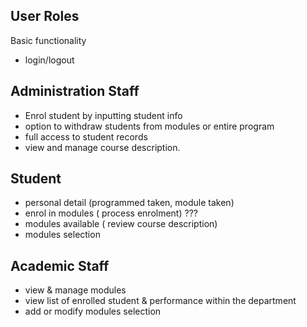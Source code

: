 ## User Roles

Basic functionality

- login/logout

## Administration Staff

- Enrol student by inputting student info
- option to withdraw students from modules or entire program
- full access to student records
- view and manage course description.

## Student

- personal detail (programmed taken, module taken)
- enrol in modules ( process enrolment) ???
- modules available ( review course description)
- modules selection

## Academic Staff

- view & manage modules
- view list of enrolled student & performance within the department
- add or modify modules selection